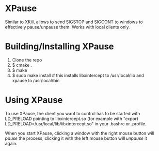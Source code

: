 # XPause
Similar to XKill, allows to send SIGSTOP and SIGCONT to windows to effectively pause/unpause them. Works with local clients only.

# Building/Installing XPause
1. Clone the repo
2. $ cmake .
3. $ make
4. $ sudo make install # this installs libxintercept to /usr/local/lib and xpause to /usr/local/bin

# Using XPause
To use XPause, the client you want to control has to be started with LD_PRELOAD pointing to libxintercept.so (for example with "export LD_PRELOAD=/usr/local/lib/libxintercept.so" in your .bashrc or .profile.

When you start XPause, clicking a window with the right mouse button will _pause_ the process, clicking it with the left mouse button will _unpause_ it again.

